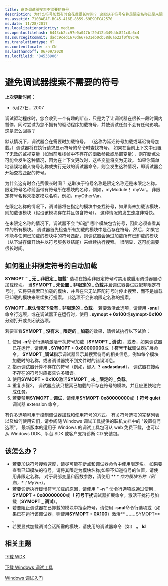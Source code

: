 ```yaml
---
title: 避免调试器搜索不需要的符号
description: 为什么符号加载有时会花费很长时间？ 这取决于符号名称是限定名称还是未限定名称。
ms.assetid: 710BAEAF-BC45-416E-8359-69E9DFCA2570
ms.date: 11/28/2017
ms.localizationpriority: medium
ms.openlocfilehash: 6443cb2cc97e0a047bf29d12b349ddc821c0a6c4
ms.sourcegitcommit: dadc9ced1670d667e31eb0cb58d6a622f0f09c46
ms.translationtype: MT
ms.contentlocale: zh-CN
ms.lasthandoff: 06/09/2020
ms.locfileid: "84533906"
---
```

# <a name="avoiding-debugger-searches-for-un-needed-symbols"></a>避免调试器搜索不需要的符号

**上次更新时间：**

- 5月27日，2007

调试驱动程序时，您会收到一个有趣的断点，只是为了让调试器在很长一段时间内暂停，同时尝试为您不拥有的驱动程序加载符号，并使调试任务不会有任何影响。 这是怎么回事？

默认情况下，调试器会在需要时加载符号。 （这称为延迟符号加载或延迟符号加载。）调试器将在执行请求显示符号的命令时查找符号。 如果在当前上下文中设置了无效的监视变量（如当前堆栈帧中不存在的函数参数或局部变量），则在断点处可能会发生这种情况，因为在上下文更改时，这些变量将变为无效。 如果你简单地错误地输入符号名称或执行无效的调试器命令，则会发生这种情况，即调试器会开始查找匹配的符号。

为什么这有时会花费很长时间？ 这取决于符号名称是限定名称还是未限定名称。 限定符号名称前面带有符号所在模块的名称，例如，myModule！ myVar。 非限定符号名称未指定模块名称，例如，myOtherVar。

在限定名称的情况下，调试器将在指定的模块中查找符号，如果尚未加载该模块，则加载该模块（假设该模块存在并且包含符号）。 这种情况的发生速度非常快。

在未限定名称的情况下，调试器不会 "知道" 哪个模块包含符号，因此必须查看其中的所有模块。 调试器首先检查所有加载的模块中是否存在符号，然后，如果它不能与任何已加载的模块中的符号匹配，则调试器会通过加载所有已卸载的模块（从下游存储开始并以符号服务器结尾）来继续执行搜索。 很明显，这可能需要很长时间。

## <a name="how-to-prevent-automatic-loading-for-unqualified-symbols"></a>如何阻止非限定符号的自动加载

**SYMOPT " \_ 无 \_ 非限定 \_ 加载**" 选项在搜索非限定符号时禁用或启用调试器自动加载模块。 当**SYMOPT \_ 未设置 \_ 非限定的 \_ 负载**并且调试器尝试匹配非限定符号时，它将只搜索已加载的模块，并且在它无法匹配符号时停止搜索，而不是加载已卸载的模块来继续执行搜索。 此选项不会影响限定名称的搜索。

**SYMOPT \_默认情况下没有 \_ 非限定的 \_ 负载**。 若要激活此选项，请使用 **-snul**命令行选项，或在调试器正在运行时，使用 **. symopt + 0x100**或**symopt-0x100**分别打开或关闭该选项。

若要查看**SYMOPT \_ 没有未 \_ 限定的 \_ 加载**的效果，请尝试执行以下试验：

1. 使用 **-n**命令行选项激活干扰符号加载（**SYMOPT \_ 调试**），或者，如果调试器已在运行，请使用 **. SYMOPT + 0x80000000**或 **！符号干扰**调试器扩展命令。 **SYMOPT \_调试**指示调试器显示其搜索符号的相关信息，例如每个模块加载时的名称，或者调试器找不到文件时的错误消息。
2. 指示调试器计算不存在的符号（例如，键入 **？ asdasdasd**）。 调试器在搜索不存在的符号时应报告许多错误。
3. 使用**SYMOPT + 0x100**激活**SYMOPT \_ 未 \_ 限定的 \_ 负载**。
4. 重复步骤2。 调试器应该只搜索已加载的不存在符号的模块，并且应更快地完成任务。
5. 若要禁用**SYMOPT \_ 调试**，请使用**SYMOPT-0x80000000**或 **！符号 quiet**调试器 extension 命令。

有许多选项可用于控制调试器加载和使用符号的方式。 有关符号选项的完整列表以及如何使用它们，请参阅随 Windows 调试工具提供的联机文档中的 "设置符号选项"。 最新版本的适用于 Windows 的调试工具包可从 web 免费下载，也可以从 Windows DDK、平台 SDK 或客户支持诊断 CD 安装包。

## <a name="what-should-you-do"></a>该怎么办？

- 若要加快符号搜索速度，请尽可能在断点和调试器命令中使用限定名。 如果要查看已知模块的符号，请将其限定为模块名称;如果不知道符号的位置，请使用非限定名称。 对于局部变量和函数参数，请使用 **$** 作为模块名称（例如， *$！MyVar*）。
- 若要诊断执行缓慢符号加载的原因，请使用 " **-n** " 命令行选项或通过使用 **. SYMOPT + 0x80000000**或 **！符号干扰**调试器扩展命令，激活干扰符号加载（**SYMOPT \_ 调试**）。
- 若要阻止调试器在已卸载的模块中搜索符号，请使用 **-snul**命令行选项或（如果已在运行该调试器，则使用**SYMOPT + 0X100**）激活** \_ \_ \_ SYMOPT** 。
- 若要显式加载调试会话所需的模块，请使用的调试器命令（如） **。** **ld**

## <a name="related-topics"></a>相关主题

[下载 WDK](https://docs.microsoft.com/windows-hardware/drivers/download-the-wdk)

[下载 Windows 调试工具](debugger-download-tools.md)

[Windows 调试入门](getting-started-with-windows-debugging.md)
